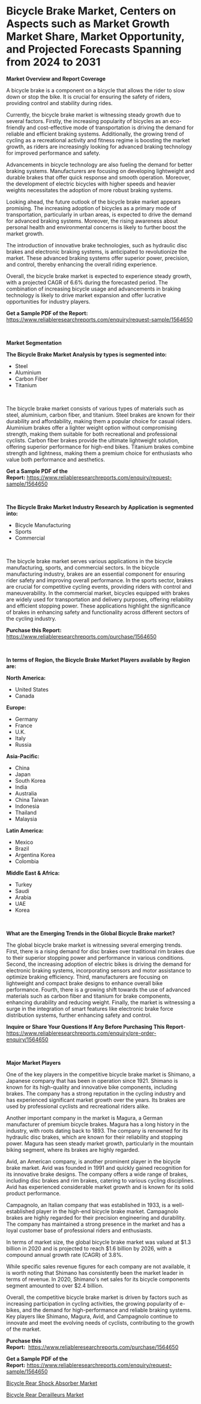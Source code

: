 <p><h1>Bicycle Brake Market, Centers on Aspects such as Market Growth Market Share, Market Opportunity, and Projected Forecasts Spanning from 2024 to 2031</h1></p><p><strong>Market Overview and Report Coverage</strong></p>
<p><p>A bicycle brake is a component on a bicycle that allows the rider to slow down or stop the bike. It is crucial for ensuring the safety of riders, providing control and stability during rides.</p><p>Currently, the bicycle brake market is witnessing steady growth due to several factors. Firstly, the increasing popularity of bicycles as an eco-friendly and cost-effective mode of transportation is driving the demand for reliable and efficient braking systems. Additionally, the growing trend of cycling as a recreational activity and fitness regime is boosting the market growth, as riders are increasingly looking for advanced braking technology for improved performance and safety.</p><p>Advancements in bicycle technology are also fueling the demand for better braking systems. Manufacturers are focusing on developing lightweight and durable brakes that offer quick response and smooth operation. Moreover, the development of electric bicycles with higher speeds and heavier weights necessitates the adoption of more robust braking systems.</p><p>Looking ahead, the future outlook of the bicycle brake market appears promising. The increasing adoption of bicycles as a primary mode of transportation, particularly in urban areas, is expected to drive the demand for advanced braking systems. Moreover, the rising awareness about personal health and environmental concerns is likely to further boost the market growth.</p><p>The introduction of innovative brake technologies, such as hydraulic disc brakes and electronic braking systems, is anticipated to revolutionize the market. These advanced braking systems offer superior power, precision, and control, thereby enhancing the overall riding experience.</p><p>Overall, the bicycle brake market is expected to experience steady growth, with a projected CAGR of 6.6% during the forecasted period. The combination of increasing bicycle usage and advancements in braking technology is likely to drive market expansion and offer lucrative opportunities for industry players.</p></p>
<p><strong>Get a Sample PDF of the Report:</strong> <a href="https://www.reliableresearchreports.com/enquiry/request-sample/1564650">https://www.reliableresearchreports.com/enquiry/request-sample/1564650</a></p>
<p>&nbsp;</p>
<p><strong>Market Segmentation</strong></p>
<p><strong>The Bicycle Brake Market Analysis by types is segmented into:</strong></p>
<p><ul><li>Steel</li><li>Aluminium</li><li>Carbon Fiber</li><li>Titanium</li></ul></p>
<p>&nbsp;</p>
<p><p>The bicycle brake market consists of various types of materials such as steel, aluminium, carbon fiber, and titanium. Steel brakes are known for their durability and affordability, making them a popular choice for casual riders. Aluminium brakes offer a lighter weight option without compromising strength, making them suitable for both recreational and professional cyclists. Carbon fiber brakes provide the ultimate lightweight solution, offering superior performance for high-end bikes. Titanium brakes combine strength and lightness, making them a premium choice for enthusiasts who value both performance and aesthetics.</p></p>
<p><strong>Get a Sample PDF of the Report:</strong>&nbsp;<a href="https://www.reliableresearchreports.com/enquiry/request-sample/1564650">https://www.reliableresearchreports.com/enquiry/request-sample/1564650</a></p>
<p>&nbsp;</p>
<p><strong>The Bicycle Brake Market Industry Research by Application is segmented into:</strong></p>
<p><ul><li>Bicycle Manufacturing</li><li>Sports</li><li>Commercial</li></ul></p>
<p>&nbsp;</p>
<p><p>The bicycle brake market serves various applications in the bicycle manufacturing, sports, and commercial sectors. In the bicycle manufacturing industry, brakes are an essential component for ensuring rider safety and improving overall performance. In the sports sector, brakes are crucial for competitive cycling events, providing riders with control and maneuverability. In the commercial market, bicycles equipped with brakes are widely used for transportation and delivery purposes, offering reliability and efficient stopping power. These applications highlight the significance of brakes in enhancing safety and functionality across different sectors of the cycling industry.</p></p>
<p><strong>Purchase this Report:</strong>&nbsp; <a href="https://www.reliableresearchreports.com/purchase/1564650">https://www.reliableresearchreports.com/purchase/1564650</a></p>
<p>&nbsp;</p>
<p><strong>In terms of Region, the Bicycle Brake Market Players available by Region are:</strong></p>
<p>
    <p> <strong> North America: </strong>
        <ul>
            <li>United States</li>
            <li>Canada</li>
        </ul>
        </p> 
    <p> <strong> Europe: </strong>
        <ul>
            <li>Germany</li>
            <li>France</li>
            <li>U.K.</li>
            <li>Italy</li>
            <li>Russia</li>
        </ul>
        </p> 
    <p> <strong> Asia-Pacific: </strong>
        <ul>
            <li>China</li>
            <li>Japan</li>
            <li>South Korea</li>
            <li>India</li>
            <li>Australia</li>
            <li>China Taiwan</li>
            <li>Indonesia</li>
            <li>Thailand</li>
            <li>Malaysia</li>
        </ul>
        </p> 
    <p> <strong> Latin America: </strong>
        <ul>
            <li>Mexico</li>
            <li>Brazil</li>
            <li>Argentina Korea</li>
            <li>Colombia</li>
        </ul>
        </p> 
    <p> <strong> Middle East & Africa: </strong>
        <ul>
            <li>Turkey</li>
            <li>Saudi</li>
            <li>Arabia</li>
            <li>UAE</li>
            <li>Korea</li>
        </ul>
    </p>
    </p>
<p>&nbsp;</p>
<p><strong>What are the Emerging Trends in the Global Bicycle Brake market?</strong></p>
<p><p>The global bicycle brake market is witnessing several emerging trends. First, there is a rising demand for disc brakes over traditional rim brakes due to their superior stopping power and performance in various conditions. Second, the increasing adoption of electric bikes is driving the demand for electronic braking systems, incorporating sensors and motor assistance to optimize braking efficiency. Third, manufacturers are focusing on lightweight and compact brake designs to enhance overall bike performance. Fourth, there is a growing shift towards the use of advanced materials such as carbon fiber and titanium for brake components, enhancing durability and reducing weight. Finally, the market is witnessing a surge in the integration of smart features like electronic brake force distribution systems, further enhancing safety and control.</p></p>
<p><strong>Inquire or Share Your Questions If Any Before Purchasing This Report</strong>- <a href="https://www.reliableresearchreports.com/enquiry/pre-order-enquiry/1564650">https://www.reliableresearchreports.com/enquiry/pre-order-enquiry/1564650</a></p>
<p>&nbsp;</p>
<p><strong>Major Market Players</strong></p>
<p><p>One of the key players in the competitive bicycle brake market is Shimano, a Japanese company that has been in operation since 1921. Shimano is known for its high-quality and innovative bike components, including brakes. The company has a strong reputation in the cycling industry and has experienced significant market growth over the years. Its brakes are used by professional cyclists and recreational riders alike.</p><p>Another important company in the market is Magura, a German manufacturer of premium bicycle brakes. Magura has a long history in the industry, with roots dating back to 1893. The company is renowned for its hydraulic disc brakes, which are known for their reliability and stopping power. Magura has seen steady market growth, particularly in the mountain biking segment, where its brakes are highly regarded.</p><p>Avid, an American company, is another prominent player in the bicycle brake market. Avid was founded in 1991 and quickly gained recognition for its innovative brake designs. The company offers a wide range of brakes, including disc brakes and rim brakes, catering to various cycling disciplines. Avid has experienced considerable market growth and is known for its solid product performance.</p><p>Campagnolo, an Italian company that was established in 1933, is a well-established player in the high-end bicycle brake market. Campagnolo brakes are highly regarded for their precision engineering and durability. The company has maintained a strong presence in the market and has a loyal customer base of professional riders and enthusiasts.</p><p>In terms of market size, the global bicycle brake market was valued at $1.3 billion in 2020 and is projected to reach $1.6 billion by 2026, with a compound annual growth rate (CAGR) of 3.8%.</p><p>While specific sales revenue figures for each company are not available, it is worth noting that Shimano has consistently been the market leader in terms of revenue. In 2020, Shimano's net sales for its bicycle components segment amounted to over $2.4 billion.</p><p>Overall, the competitive bicycle brake market is driven by factors such as increasing participation in cycling activities, the growing popularity of e-bikes, and the demand for high-performance and reliable braking systems. Key players like Shimano, Magura, Avid, and Campagnolo continue to innovate and meet the evolving needs of cyclists, contributing to the growth of the market.</p></p>
<p><strong>Purchase this Report:</strong>&nbsp;&nbsp;<a href="https://www.reliableresearchreports.com/purchase/1564650">https://www.reliableresearchreports.com/purchase/1564650</a></p>
<p></p>
<p><strong>Get a Sample PDF of the Report:</strong>&nbsp;<a href="https://www.reliableresearchreports.com/enquiry/request-sample/1564650">https://www.reliableresearchreports.com/enquiry/request-sample/1564650</a></p>
<p><p><a href="https://github.com/amonskiyk/Market-Research-Report-List-1/blob/main/bicycle-rear-shock-absorber-market.md">Bicycle Rear Shock Absorber Market</a></p><p><a href="https://github.com/gaydyna/Market-Research-Report-List-1/blob/main/bicycle-rear-derailleurs-market.md">Bicycle Rear Derailleurs Market</a></p></p>
